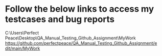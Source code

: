 # Follow the below links to access my testcases and bug reports
C:\Users\Perfect Peace\Desktop\QA_Manual_Testing_Github_Assignment\MyWork
https://github.com/perfectpeace/QA_Manual_Testing_Github_Assignment/edit/main/MyWork




